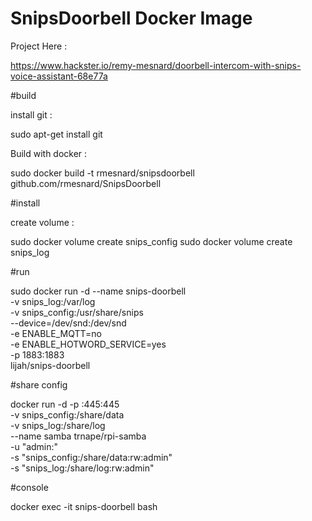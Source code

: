 # SnipsDoorbell Docker Image

Project Here  :

https://www.hackster.io/remy-mesnard/doorbell-intercom-with-snips-voice-assistant-68e77a


#build

install git : 

sudo apt-get install git

Build with docker :

sudo docker build -t rmesnard/snipsdoorbell github.com/rmesnard/SnipsDoorbell


#install

create volume :

sudo docker volume create snips_config
sudo docker volume create snips_log

#run 

sudo docker run -d --name snips-doorbell \
	-v snips_log:/var/log \
	-v snips_config:/usr/share/snips \
	--device=/dev/snd:/dev/snd \
	-e ENABLE_MQTT=no \
	-e ENABLE_HOTWORD_SERVICE=yes \
	-p 1883:1883 \
	lijah/snips-doorbell

#share config 

docker run -d -p <IP HERE>:445:445 \
  -v  snips_config:/share/data \
  -v  snips_log:/share/log \
  --name samba trnape/rpi-samba \
  -u "admin:<YOUR PASSWORD>" \
  -s "snips_config:/share/data:rw:admin" \
  -s "snips_log:/share/log:rw:admin" 


#console

docker exec -it snips-doorbell bash
